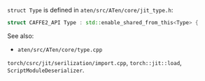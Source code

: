 
`struct Type` is defined in `aten/src/ATen/core/jit_type.h`:

```cpp
struct CAFFE2_API Type : std::enable_shared_from_this<Type> {
```

See also:

- `aten/src/ATen/core/type.cpp`

`torch/csrc/jit/serilization/import.cpp`, ``torch::jit::load``,
``ScriptModuleDeserializer``.
